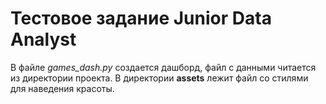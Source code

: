 # Тестовое задание Junior Data Analyst

В файле *games_dash.py* создается дашборд, файл с данными читается из директории проекта. В директории **assets** лежит файл со стилями для наведения красоты.
